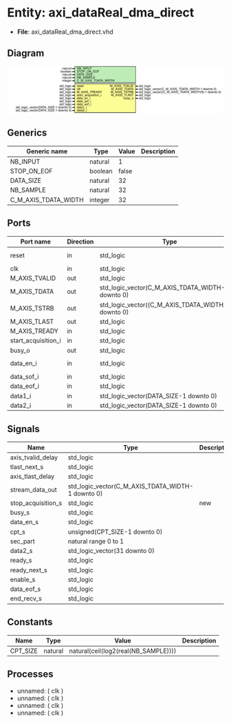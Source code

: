 # Entity: axi_dataReal_dma_direct

- **File**: axi_dataReal_dma_direct.vhd
## Diagram

![Diagram](axi_dataReal_dma_direct.svg "Diagram")
## Generics

| Generic name         | Type    | Value | Description |
| -------------------- | ------- | ----- | ----------- |
| NB_INPUT             | natural | 1     |             |
| STOP_ON_EOF          | boolean | false |             |
| DATA_SIZE            | natural | 32    |             |
| NB_SAMPLE            | natural | 32    |             |
| C_M_AXIS_TDATA_WIDTH | integer | 32    |             |
## Ports

| Port name           | Direction | Type                                                  | Description       |
| ------------------- | --------- | ----------------------------------------------------- | ----------------- |
| reset               | in        | std_logic                                             | Syscon signals    |
| clk                 | in        | std_logic                                             |                   |
| M_AXIS_TVALID       | out       | std_logic                                             | axi signals       |
| M_AXIS_TDATA        | out       | std_logic_vector(C_M_AXIS_TDATA_WIDTH-1 downto 0)     |                   |
| M_AXIS_TSTRB        | out       | std_logic_vector((C_M_AXIS_TDATA_WIDTH/8)-1 downto 0) |                   |
| M_AXIS_TLAST        | out       | std_logic                                             |                   |
| M_AXIS_TREADY       | in        | std_logic                                             |                   |
| start_acquisition_i | in        | std_logic                                             | config/control    |
| busy_o              | out       | std_logic                                             |                   |
| data_en_i           | in        | std_logic                                             | input data stream |
| data_sof_i          | in        | std_logic                                             |                   |
| data_eof_i          | in        | std_logic                                             |                   |
| data1_i             | in        | std_logic_vector(DATA_SIZE-1 downto 0)                |                   |
| data2_i             | in        | std_logic_vector(DATA_SIZE-1 downto 0)                |                   |
## Signals

| Name               | Type                                              | Description |
| ------------------ | ------------------------------------------------- | ----------- |
| axis_tvalid_delay  | std_logic                                         |             |
| tlast_next_s       | std_logic                                         |             |
| axis_tlast_delay   | std_logic                                         |             |
| stream_data_out    | std_logic_vector(C_M_AXIS_TDATA_WIDTH-1 downto 0) |             |
| stop_acquisition_s | std_logic                                         | new         |
| busy_s             | std_logic                                         |             |
| data_en_s          | std_logic                                         |             |
| cpt_s              | unsigned(CPT_SIZE-1 downto 0)                     |             |
| sec_part           | natural range 0 to 1                              |             |
| data2_s            | std_logic_vector(31 downto 0)                     |             |
| ready_s            | std_logic                                         |             |
|  ready_next_s      | std_logic                                         |             |
| enable_s           | std_logic                                         |             |
| data_eof_s         | std_logic                                         |             |
| end_recv_s         | std_logic                                         |             |
## Constants

| Name     | Type    | Value                                 | Description |
| -------- | ------- | ------------------------------------- | ----------- |
| CPT_SIZE | natural |  natural(ceil(log2(real(NB_SAMPLE)))) |             |
## Processes
- unnamed: ( clk )
- unnamed: ( clk )
- unnamed: ( clk )
- unnamed: ( clk )
